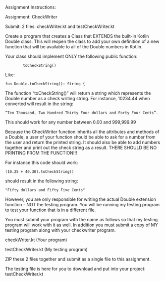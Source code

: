 Assignment Instructions:

Assignment: CheckWriter

Submit:  2 files:  checkWriter.kt and testCheckWriter.kt

Create a program that creates a Class that EXTENDS the built-in Kotlin Double class.  This will reopen the class to add your own definition of a new function that will be available to all of the Double numbers in Kotlin.

Your class should implement ONLY the following public function:

            toCheckString()

Like:

    fun Double.toCheckString(): String {
The function “toCheckString()” will return a string which represents the Double number as a check writing string.  For instance, 10234.44  when converted will result in the string:  

    “Ten Thousand, Two Hundred Thirty Four dollars and Forty Four Cents”.

This should work for any number between 0.00 and 999,999.99

Because the CheckWriter function inherits all the attributes and methods of a Double, a user of your function should be able to ask for a number from the user and return the printed string.  It should also be able to add numbers together and print out the check string as a result.  THERE SHOULD BE NO PRINTING FROM THE FUNCTION!!!

For instance this code should work:

    (10.25 + 40.30).toCheckString()
should result in the following string:

    "Fifty dollars and Fifty Five Cents"
However, you are only responsible for writing the actual Double extension function - NOT the testing program.  You will be running my testing program to test your function that is in a different file.

You must submit your program with the name as follows so that my testing program will work with it as well.  In addition you must submit a copy of MY testing program along with your checkwriter program.

checkWriter.kt  (Your program)

testCheckWriter.kt   (My testing program)

ZIP these 2 files together and submit as a single file to this assignment.

The testing file is here for you to download and put into your project:  testCheckWriter.kt 